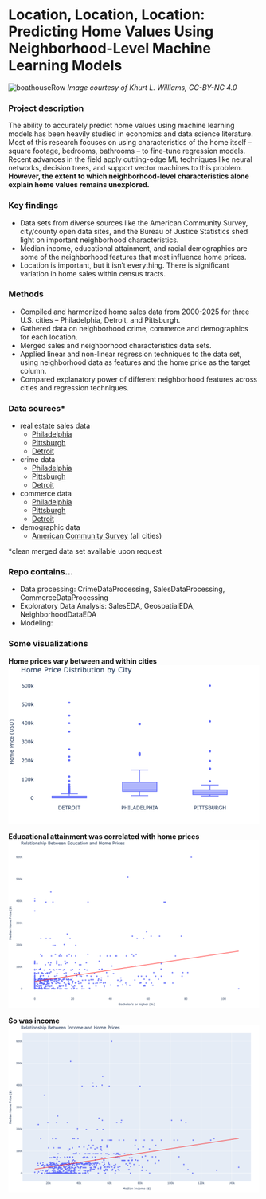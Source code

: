 # Location, Location, Location: Predicting Home Values Using Neighborhood-Level Machine Learning Models 
![boathouseRow](https://github.com/user-attachments/assets/3e2e6035-1311-40c2-9cac-bb07c16faafa)
*Image courtesy of Khurt L. Williams, CC-BY-NC 4.0* 

### Project description
The ability to accurately predict home values using machine learning models has been heavily studied in economics and data science literature. Most of this research focuses on using characteristics of the home itself – square footage, bedrooms, bathrooms – to fine-tune regression models. Recent advances in the field apply cutting-edge ML techniques like neural networks, decision trees, and support vector machines to this problem. **However, the extent to which neighborhood-level characteristics alone explain home values remains unexplored.**

### Key findings
- Data sets from diverse sources like the American Community Survey, city/county open data sites, and the Bureau of Justice Statistics shed light on important neighborhood characteristics.
- Median income, educational attainment, and racial demographics are some of the neighborhood features that most influence home prices.
- Location is important, but it isn’t everything. There is significant variation in home sales within census tracts.

### Methods
- Compiled and harmonized home sales data from 2000-2025 for three U.S. cities – Philadelphia, Detroit, and Pittsburgh.
- Gathered data on neighborhood crime, commerce and demographics for each location.
- Merged sales and neighborhood characteristics data sets.
- Applied linear and non-linear regression techniques to the data set, using neighborhood data as features and the home price as the target column.
- Compared explanatory power of different neighborhood features across cities and regression techniques.

### Data sources*
- real estate sales data
    - [Philadelphia](https://opendataphilly.org/datasets/real-estate-transfers/)
    - [Pittsburgh](https://catalog.data.gov/dataset/allegheny-county-property-sale-transactions)
    - [Detroit](https://data.detroitmi.gov/datasets/detroitmi::property-sales-1/about)
- crime data
    - [Philadelphia](https://opendataphilly.org/datasets/crime-incidents/)
    - [Pittsburgh](https://www.pittsburghpa.gov/Safety/Police/Police-Data-Portal)
    - [Detroit](https://data.detroitmi.gov/datasets/8e532daeec1149879bd5e67fdd9c8be0_0/explore)
- commerce data
  - [Philadelphia](https://opendataphilly.org/datasets/city-registered-local-businesses/)
  - [Pittsburgh](https://data.wprdc.org/dataset/business-contractors-trades)
  - [Detroit](https://data.detroitmi.gov/documents/detroitmi::detroit-business-data-explorer/about?path=)
- demographic data
    - [American Community Survey](https://www.census.gov/programs-surveys/acs/data.html) (all cities)

*clean merged data set available upon request

### Repo contains...
- Data processing: CrimeDataProcessing, SalesDataProcessing, CommerceDataProcessing
- Exploratory Data Analysis: SalesEDA, GeospatialEDA, NeighborhoodDataEDA
- Modeling: 


### Some visualizations

**Home prices vary between and within cities**
![Home price box plot](images/HomePriceBoxplot.png)

**Educational attainment was correlated with home prices**
![Ed. attainment scatter plot](images/educationScatter.png)

**So was income**
![Income scatter plot](images/incomeScatter.png)
